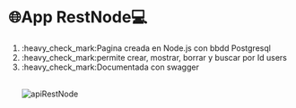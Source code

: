 # :globe_with_meridians:App RestNode:computer:
<ol>
<li>:heavy_check_mark:Pagina creada en Node.js con bbdd Postgresql</li>
<li>:heavy_check_mark:permite crear, mostrar, borrar y buscar por Id users</li>
<li>:heavy_check_mark:Documentada con swagger</li>
<br>
 
![apiRestNode](https://github.com/eurbano5090/api-RestNode-520/assets/103292411/55d96204-2a04-4c34-a698-e03a99933049)

